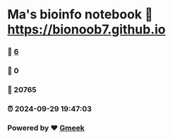 # Ma's bioinfo notebook :link: https://bionoob7.github.io 
### :page_facing_up: [6](https://bionoob7.github.io/tag.html) 
### :speech_balloon: 0 
### :hibiscus: 20765 
### :alarm_clock: 2024-09-29 19:47:03 
### Powered by :heart: [Gmeek](https://github.com/Meekdai/Gmeek)
